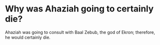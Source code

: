 # Why was Ahaziah going to certainly die?

Ahaziah was going to consult with Baal Zebub, the god of Ekron; therefore, he would certainly die.
